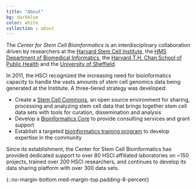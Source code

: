 ```yaml
---
title: "About"
bg: darkblue
color: white
collection : about
---
```


The *Center for Stem Cell Bioinformatics* is an interdisciplinary collaboration driven by researchers at the 
[Harvard Stem Cell Institute](https://hsci.harvard.edu), the
[HMS Department of Biomedical Informatics](https://dbmi.hms.harvard.edu/about-us), the [Harvard T.H. Chan School of Public Health](https://www.hsph.harvard.edu/) and the [University of Sheffield](https://www.sheffield.ac.uk/).

In 2011, the HSCI recognized the increasing need for bioinformatics capacity to handle the vasts amounts of stem cell genomics data being generated at the Institute. A three-tiered strategy was developed:

* Create a [Stem Cell Commons](http://beta.stemcellcommons.org), an open source environment for sharing, processing and analyzing stem cell data that brings together stem cell data sets with tools for curation, dissemination and analysis
* Develop a [Bioinformatics Core](../consulting) to provide consulting services and grant support 
* Establish a targeted [bioinformatics training program](../training) to develop expertise in the community

Since its establishment, the Center for Stem Cell Bioinformatics has provided dedicated support to over 80 HSCI affiliated laboratories on ~150 projects, trained over 200 HSCI researchers, and continues to develop its data sharing platform with over 300 data sets.


{:.no-margin-bottom.med-margin-top.padding-8-percent}
